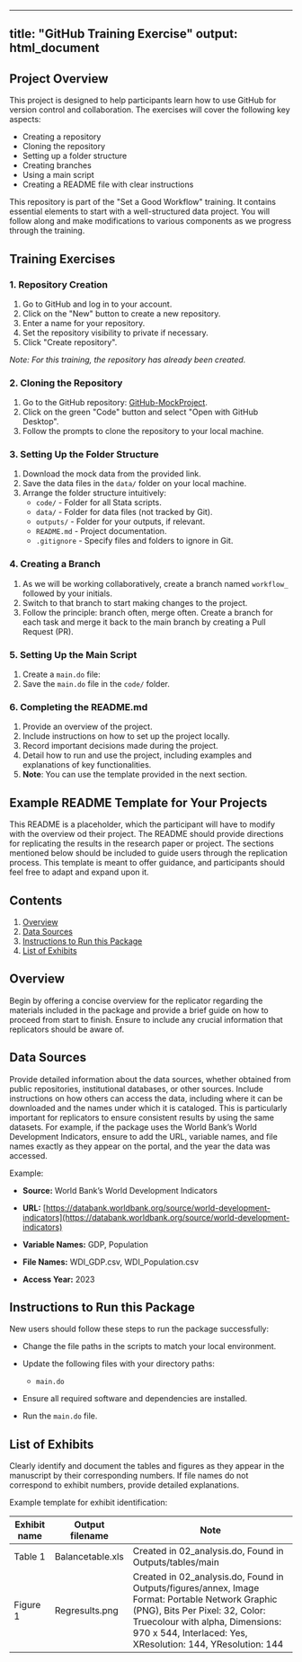 
---
title: "GitHub Training Exercise"
output: html_document
---

## Project Overview

This project is designed to help participants learn how to use GitHub for version control and collaboration. The exercises will cover the following key aspects:
- Creating a repository
- Cloning the repository
- Setting up a folder structure
- Creating branches
- Using a main script
- Creating a README file with clear instructions

This repository is part of the "Set a Good Workflow" training. It contains essential elements to start with a well-structured data project. You will follow along and make modifications to various components as we progress through the training.

## Training Exercises

### 1. Repository Creation
1. Go to GitHub and log in to your account.
2. Click on the "New" button to create a new repository.
3. Enter a name for your repository.
4. Set the repository visibility to private if necessary.
5. Click "Create repository".

*Note: For this training, the repository has already been created.*

### 2. Cloning the Repository
1. Go to the GitHub repository: [GitHub-MockProject](https://github.com/dime-wb-trainings/GitHub-MockProject).
2. Click on the green "Code" button and select "Open with GitHub Desktop".
3. Follow the prompts to clone the repository to your local machine.

### 3. Setting Up the Folder Structure
1. Download the mock data from the provided link.
2. Save the data files in the `data/` folder on your local machine.
3. Arrange the folder structure intuitively:
    - `code/` - Folder for all Stata scripts.
    - `data/` - Folder for data files (not tracked by Git).
    - `outputs/` - Folder for your outputs, if relevant.
    - `README.md` - Project documentation.
    - `.gitignore` - Specify files and folders to ignore in Git.

### 4. Creating a Branch
1. As we will be working collaboratively, create a branch named `workflow_` followed by your initials.
2. Switch to that branch to start making changes to the project.
3. Follow the principle: branch often, merge often. Create a branch for each task and merge it back to the main branch by creating a Pull Request (PR).

### 5. Setting Up the Main Script
1. Create a `main.do` file:
2. Save the `main.do` file in the `code/` folder.

### 6. Completing the README.md
1. Provide an overview of the project.
2. Include instructions on how to set up the project locally.
3. Record important decisions made during the project.
4. Detail how to run and use the project, including examples and explanations of key functionalities.
5. **Note**: You can use the template provided in the next section. 

## Example README Template for Your Projects

This README is a placeholder, which the participant will have to modify with the overview od their project. The README should provide directions for replicating the results in the research paper or project. The sections mentioned below should be included to guide users through the replication process. This template is meant to offer guidance, and participants should feel free to adapt and expand upon it.

## Contents

1. [Overview](#overview)
2. [Data Sources](#data-sources)
3. [Instructions to Run this Package](#instructions-to-run-this-package)
4. [List of Exhibits](#list-of-exhibits)

## Overview

Begin by offering a concise overview for the replicator regarding the materials included in the package and provide a brief guide on how to proceed from start to finish. Ensure to include any crucial information that replicators should be aware of.


## Data Sources

Provide detailed information about the data sources, whether obtained from public repositories, institutional databases, or other sources. Include instructions on how others can access the data, including where it can be downloaded and the names under which it is cataloged. This is particularly important for replicators to ensure consistent results by using the same datasets. For example, if the package uses the World Bank’s World Development Indicators, ensure to add the URL, variable names, and file names exactly as they appear on the portal, and the year the data was accessed.

Example:

- **Source:** World Bank’s World Development Indicators

- **URL:** [https://databank.worldbank.org/source/world-development-indicators](https://databank.worldbank.org/source/world-development-indicators)

- **Variable Names:** GDP, Population

- **File Names:** WDI_GDP.csv, WDI_Population.csv

- **Access Year:** 2023

## Instructions to Run this Package

New users should follow these steps to run the package successfully:
- Change the file paths in the scripts to match your local environment.
- Update the following files with your directory paths:

  - `main.do`
- Ensure all required software and dependencies are installed.

- Run the `main.do` file.

## List of Exhibits

Clearly identify and document the tables and figures as they appear in the manuscript by their corresponding numbers. If file names do not correspond to exhibit numbers, provide detailed explanations.

Example template for exhibit identification:

| Exhibit name | Output filename | Note |
|--------------|-----------------|------|
| Table 1      | Balancetable.xls | Created in 02_analysis.do, Found in Outputs/tables/main |
| Figure 1     | Regresults.png   | Created in 02_analysis.do, Found in Outputs/figures/annex, Image Format: Portable Network Graphic (PNG), Bits Per Pixel: 32, Color: Truecolour with alpha, Dimensions: 970 x 544, Interlaced: Yes, XResolution: 144, YResolution: 144 |
